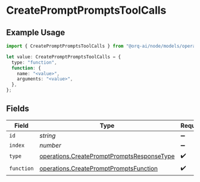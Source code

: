 # CreatePromptPromptsToolCalls

## Example Usage

```typescript
import { CreatePromptPromptsToolCalls } from "@orq-ai/node/models/operations";

let value: CreatePromptPromptsToolCalls = {
  type: "function",
  function: {
    name: "<value>",
    arguments: "<value>",
  },
};
```

## Fields

| Field                                                                                                    | Type                                                                                                     | Required                                                                                                 | Description                                                                                              |
| -------------------------------------------------------------------------------------------------------- | -------------------------------------------------------------------------------------------------------- | -------------------------------------------------------------------------------------------------------- | -------------------------------------------------------------------------------------------------------- |
| `id`                                                                                                     | *string*                                                                                                 | :heavy_minus_sign:                                                                                       | N/A                                                                                                      |
| `index`                                                                                                  | *number*                                                                                                 | :heavy_minus_sign:                                                                                       | N/A                                                                                                      |
| `type`                                                                                                   | [operations.CreatePromptPromptsResponseType](../../models/operations/createpromptpromptsresponsetype.md) | :heavy_check_mark:                                                                                       | N/A                                                                                                      |
| `function`                                                                                               | [operations.CreatePromptPromptsFunction](../../models/operations/createpromptpromptsfunction.md)         | :heavy_check_mark:                                                                                       | N/A                                                                                                      |